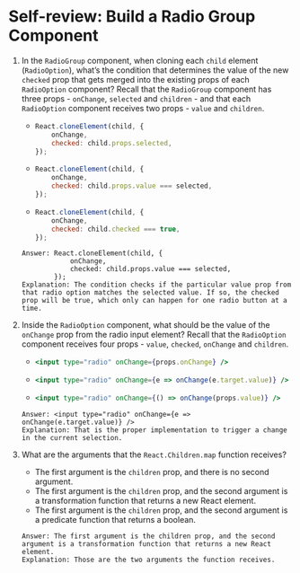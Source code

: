 # Self-review: Build a Radio Group Component

1. In the `RadioGroup` component, when cloning each `child` element (`RadioOption`), what’s the condition that determines the value of the new `checked` prop that gets merged into the existing props of each `RadioOption` component? Recall that the `RadioGroup` component has three props - `onChange`, `selected` and `children` - and that each `RadioOption` component receives two props - `value` and `children`.
    -   ```jsx
        React.cloneElement(child, {
            onChange,
            checked: child.props.selected,
        });
        ```
    -   ```jsx
        React.cloneElement(child, {
            onChange,
            checked: child.props.value === selected,
        });
        ```
    -   ```jsx
        React.cloneElement(child, {
            onChange,
            checked: child.checked === true,
        });
        ```
    ```
    Answer: React.cloneElement(child, {
                onChange,
                checked: child.props.value === selected,
            });
    Explanation: The condition checks if the particular value prop from that radio option matches the selected value. If so, the checked prop will be true, which only can happen for one radio button at a time.
    ```

2. Inside the `RadioOption` component, what should be the value of the `onChange` prop from the radio input element? Recall that the `RadioOption` component receives four props - `value`, `checked`, `onChange` and `children`.
    -   ```jsx
        <input type="radio" onChange={props.onChange} /> 
        ```
    -   ```jsx
        <input type="radio" onChange={e => onChange(e.target.value)} /> 
        ```
    -   ```jsx
        <input type="radio" onChange={() => onChange(props.value)} />
        ```
    ```
    Answer: <input type="radio" onChange={e => onChange(e.target.value)} /> 
    Explanation: That is the proper implementation to trigger a change in the current selection.
    ```

3. What are the arguments that the `React.Children.map` function receives?
    - The first argument is the `children` prop, and there is no second argument. 
    - The first argument is the `children` prop, and the second argument is a transformation function that returns a new React element. 
    - The first argument is the `children` prop, and the second argument is a predicate function that returns a boolean.
    ```
    Answer: The first argument is the children prop, and the second argument is a transformation function that returns a new React element. 
    Explanation: Those are the two arguments the function receives.
    ```